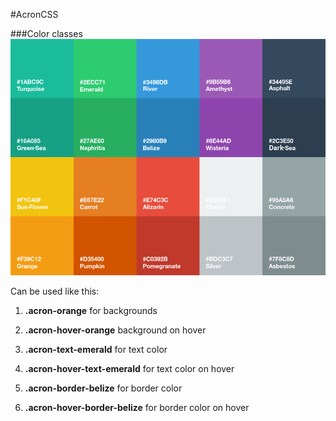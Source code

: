 #AcronCSS

###Color classes
![alt tag](https://raw.githubusercontent.com/unseen1980/AcronCSS/master/images/colour-palette.png)

Can be used like this:

1. **.acron-orange** for backgrounds

2. **.acron-hover-orange** background on hover

3. **.acron-text-emerald** for text color

4. **.acron-hover-text-emerald** for text color on hover

5. **.acron-border-belize** for border color

6. **.acron-hover-border-belize** for border color on hover
